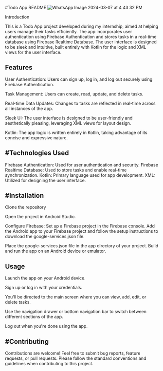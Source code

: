 #Todo App README
![WhatsApp Image 2024-03-07 at 4 43 32 PM](https://github.com/harshivam/Todo-app/assets/113045030/35543fd4-d953-4ade-bdb2-d35495fca80d)



Introduction

This is a Todo App project developed during my internship, aimed at helping users manage their tasks efficiently. The app incorporates user authentication using Firebase Authentication and stores tasks in a real-time database using Firebase Realtime Database. The user interface is designed to be sleek and intuitive, built entirely with Kotlin for the logic and XML views for the user interface.

Features
-

User Authentication: Users can sign up, log in, and log out securely using Firebase Authentication.

Task Management: Users can create, read, update, and delete tasks.

Real-time Data Updates: Changes to tasks are reflected in real-time across all instances of the app.

Sleek UI: The user interface is designed to be user-friendly and aesthetically pleasing, leveraging XML views for layout design.

Kotlin: The app logic is written entirely in Kotlin, taking advantage of its concise and expressive nature.

#Technologies Used
-

Firebase Authentication: Used for user authentication and security.
Firebase Realtime Database: Used to store tasks and enable real-time synchronization.
Kotlin: Primary language used for app development.
XML: Utilized for designing the user interface.

#Installation
-

Clone the repository

Open the project in Android Studio.

Configure Firebase:
Set up a Firebase project in the Firebase console.
Add the Android app to your Firebase project and follow the setup instructions to download the google-services.json file.

Place the google-services.json file in the app directory of your project.
Build and run the app on an Android device or emulator.

Usage
-
Launch the app on your Android device.

Sign up or log in with your credentials.

You'll be directed to the main screen where you can view, add, edit, or delete tasks.

Use the navigation drawer or bottom navigation bar to switch between different sections of the app.

Log out when you're done using the app.

#Contributing
-
Contributions are welcome! Feel free to submit bug reports, feature requests, or pull requests. Please follow the standard conventions and guidelines when contributing to this project.
